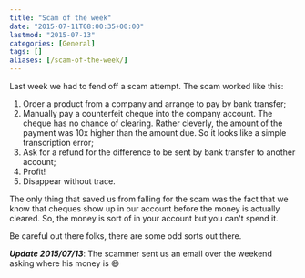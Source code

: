 ```yaml
---
title: "Scam of the week"
date: "2015-07-11T08:00:35+00:00"
lastmod: "2015-07-13"
categories: [General]
tags: []
aliases: [/scam-of-the-week/]
---
```


Last week we had to fend off a scam attempt. The scam worked like this:
<ol>
	<li>Order a product from a company and arrange to pay by bank transfer;</li>
	<li>Manually pay a counterfeit cheque into the company account. The cheque has no chance of clearing. Rather cleverly, the amount of the payment was 10x higher than the amount due. So it looks like a simple transcription error;</li>
	<li>Ask for a refund for the difference to be sent by bank transfer to another account;</li>
	<li>Profit!</li>
	<li>Disappear without trace.</li>
</ol>
The only thing that saved us from falling for the scam was the fact that we know that cheques show up in our account before the money is actually cleared. So, the money is sort of in your account but you can't spend it.

Be careful out there folks, there are some odd sorts out there.

***Update 2015/07/13***: The scammer sent us an email over the weekend asking where his money is :smile:
